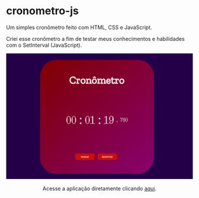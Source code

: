 # cronometro-js
Um simples cronômetro feito com HTML, CSS e JavaScript. 

Criei esse cronômetro a fim de testar meus conhecimentos e habilidades com o SetInterval (JavaScript).

<img src="https://github.com/GabrielLima5/imagens-projetos/blob/main/images/Cron%C3%B4metro.png">

<p align="center">Acesse a aplicação diretamente clicando <a href="https://gabriellima5.github.io/cronometro-js/">aqui</a>.</p>

